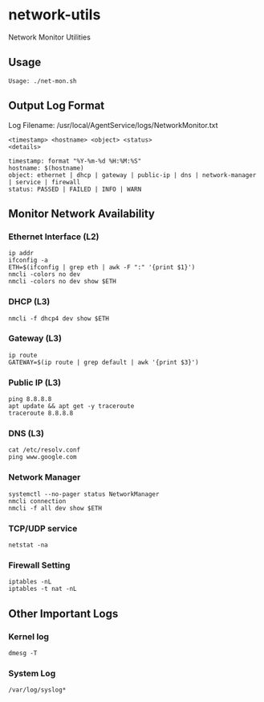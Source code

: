 # network-utils
Network Monitor Utilities

## Usage
```
Usage: ./net-mon.sh
```

## Output Log Format
Log Filename: /usr/local/AgentService/logs/NetworkMonitor.txt

```
<timestamp> <hostname> <object> <status>
<details>

timestamp: format "%Y-%m-%d %H:%M:%S"
hostname: $(hostname)
object: ethernet | dhcp | gateway | public-ip | dns | network-manager | service | firewall
status: PASSED | FAILED | INFO | WARN
```

## Monitor Network Availability

###  Ethernet Interface (L2)
```
ip addr
ifconfig -a
ETH=$(ifconfig | grep eth | awk -F ":" '{print $1}')
nmcli -colors no dev
nmcli -colors no dev show $ETH
```

### DHCP (L3)
```
nmcli -f dhcp4 dev show $ETH
```

###  Gateway (L3)
```
ip route
GATEWAY=$(ip route | grep default | awk '{print $3}')
```

### Public IP (L3)
```
ping 8.8.8.8
apt update && apt get -y traceroute
traceroute 8.8.8.8
```

### DNS (L3)
```
cat /etc/resolv.conf
ping www.google.com
```


### Network Manager
```
systemctl --no-pager status NetworkManager
nmcli connection
nmcli -f all dev show $ETH
```

###  TCP/UDP service
```
netstat -na
```

###  Firewall Setting
```
iptables -nL
iptables -t nat -nL
```

## Other Important Logs

### Kernel log
```
dmesg -T
```

### System Log
```
/var/log/syslog*
```
